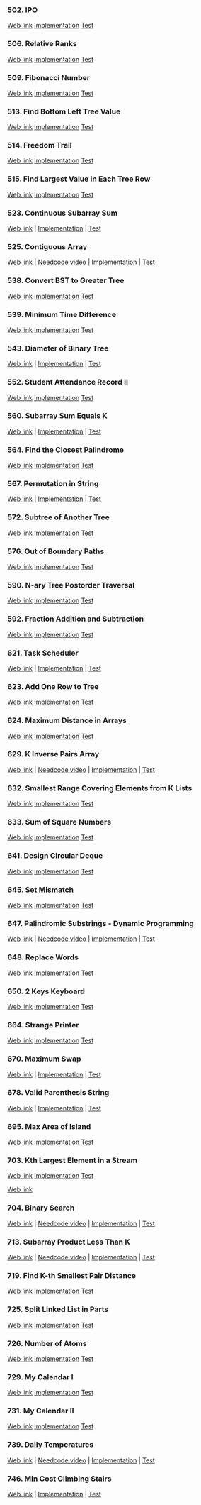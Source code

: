 ### 502. IPO

<a href="https://leetcode.com/problems/ipo">Web link</a>
[Implementation](src/main/java/leetcode/Solution00502.java)
[Test](src/test/java/leetcode/Solution00502Test.java)

### 506. Relative Ranks

<a href="https://leetcode.com/problems/relative-ranks">Web link</a>
[Implementation](src/main/java/leetcode/Solution00506.java)
[Test](src/test/java/leetcode/Solution00506Test.java)

### 509. Fibonacci Number

<a href="https://leetcode.com/problems/fibonacci-number">Web link</a>
[Implementation](src/main/java/leetcode/Solution00509.java)
[Test](src/test/java/leetcode/Solution00509Test.java)

### 513. Find Bottom Left Tree Value

<a href="https://leetcode.com/problems/find-bottom-left-tree-value">Web link</a>
[Implementation](src/main/java/leetcode/Solution00513.java)
[Test](src/test/java/leetcode/Solution00513Test.java)

### 514. Freedom Trail

<a href="https://leetcode.com/problems/freedom-trail">Web link</a>
[Implementation](src/main/java/leetcode/Solution00514.java)
[Test](src/test/java/leetcode/Solution00514Test.java)

### 515. Find Largest Value in Each Tree Row

<a href="https://leetcode.com/problems/find-largest-value-in-each-tree-row">Web link</a>
[Implementation](src/main/java/leetcode/Solution00515.java)
[Test](src/test/java/leetcode/Solution00515Test.java)

### 523. Continuous Subarray Sum

<a href="https://leetcode.com/problems/continuous-subarray-sum">Web link</a> |
[Implementation](src/main/java/leetcode/Solution00523.java) |
[Test](src/test/java/leetcode/Solution00523Test.java)

### 525. Contiguous Array

<a href="https://leetcode.com/problems/contiguous-array">Web link</a> |
<a href="https://www.youtube.com/watch?v=agB1LyObUNE">Needcode video</a> |
[Implementation](src/main/java/leetcode/Solution00525.java) |
[Test](src/test/java/leetcode/Solution00525Test.java)

### 538. Convert BST to Greater Tree

<a href="https://leetcode.com/problems/convert-bst-to-greater-tree">Web link</a>
[Implementation](src/main/java/leetcode/Solution00538.java)
[Test](src/test/java/leetcode/Solution00538Test.java)

### 539. Minimum Time Difference

<a href="https://leetcode.com/problems/minimum-time-difference">Web link</a>
[Implementation](src/main/java/leetcode/Solution00539.java)
[Test](src/test/java/leetcode/Solution00539Test.java)

### 543. Diameter of Binary Tree

<a href="https://leetcode.com/problems/diameter-of-binary-tree">Web link</a> |
[Implementation](src/main/java/leetcode/Solution00543.java) |
[Test](src/test/java/leetcode/Solution00543Test.java)

### 552. Student Attendance Record II

<a href="https://leetcode.com/problems/student-attendance-record-ii">Web link</a>
[Implementation](src/main/java/leetcode/Solution00552.java)
[Test](src/test/java/leetcode/Solution00552Test.java)

### 560. Subarray Sum Equals K

<a href="https://leetcode.com/problems/subarray-sum-equals-k">Web link</a> |
[Implementation](src/main/java/leetcode/Solution00560.java) |
[Test](src/test/java/leetcode/Solution00560Test.java)

### 564. Find the Closest Palindrome

<a href="https://leetcode.com/problems/find-the-closest-palindrome">Web link</a>
[Implementation](src/main/java/leetcode/Solution00564.java)
[Test](src/test/java/leetcode/Solution00564Test.java)

### 567. Permutation in String

<a href="https://leetcode.com/problems/permutation-in-string">Web link</a> |
[Implementation](src/main/java/leetcode/Solution00567.java) |
[Test](src/test/java/leetcode/Solution00567Test.java)

### 572. Subtree of Another Tree

<a href="https://leetcode.com/problems/subtree-of-another-tree">Web link</a>
[Implementation](src/main/java/leetcode/Solution00572.java)
[Test](src/test/java/leetcode/Solution00572Test.java)

### 576. Out of Boundary Paths

<a href="https://leetcode.com/problems/out-of-boundary-paths">Web link</a>
[Implementation](src/main/java/leetcode/Solution00576.java)
[Test](src/test/java/leetcode/Solution00576Test.java)

### 590. N-ary Tree Postorder Traversal

<a href="https://leetcode.com/problems/n-ary-tree-postorder-traversal">Web link</a>
[Implementation](src/main/java/leetcode/Solution00590.java)
[Test](src/test/java/leetcode/Solution00590Test.java)

### 592. Fraction Addition and Subtraction

<a href="https://leetcode.com/problems/fraction-addition-and-subtraction">Web link</a>
[Implementation](src/main/java/leetcode/Solution00592.java)
[Test](src/test/java/leetcode/Solution00592Test.java)

### 621. Task Scheduler

<a href="https://leetcode.com/problems/task-scheduler">Web link</a> |
[Implementation](src/main/java/leetcode/Solution00621.java) |
[Test](src/test/java/leetcode/Solution00621Test.java)

### 623. Add One Row to Tree

<a href="https://leetcode.com/problems/add-one-row-to-tree">Web link</a>
[Implementation](src/main/java/leetcode/Solution00623.java)
[Test](src/test/java/leetcode/Solution00623Test.java)

### 624. Maximum Distance in Arrays

<a href="https://leetcode.com/problems/maximum-distance-in-arrays">Web link</a>
[Implementation](src/main/java/leetcode/Solution00624.java)
[Test](src/test/java/leetcode/Solution00624Test.java)

### 629. K Inverse Pairs Array

<a href="https://leetcode.com/problems/k-inverse-pairs-array">Web link</a> |
<a href="https://www.youtube.com/watch?v=dglwb30bUKI">Needcode video</a> |
[Implementation](src/main/java/leetcode/Solution00629.java) |
[Test](src/test/java/leetcode/Solution00629Test.java)

### 632. Smallest Range Covering Elements from K Lists

<a href="https://leetcode.com/problems/smallest-range-covering-elements-from-k-lists">Web link</a>
[Implementation](src/main/java/leetcode/Solution00632.java)
[Test](src/test/java/leetcode/Solution00632Test.java)

### 633. Sum of Square Numbers

<a href="https://leetcode.com/problems/sum-of-square-numbers">Web link</a>
[Implementation](src/main/java/leetcode/Solution00633.java)
[Test](src/test/java/leetcode/Solution00633Test.java)

### 641. Design Circular Deque

<a href="https://leetcode.com/problems/design-circular-deque">Web link</a>
[Implementation](src/main/java/leetcode/Solution00641.java)
[Test](src/test/java/leetcode/Solution00641Test.java)

### 645. Set Mismatch

<a href="https://leetcode.com/problems/set-mismatch">Web link</a>
[Implementation](src/main/java/leetcode/Solution00645.java)
[Test](src/test/java/leetcode/Solution00645Test.java)

### 647. Palindromic Substrings - Dynamic Programming

<a href="https://leetcode.com/problems/palindromic-substrings">Web link</a> |
<a href="https://www.youtube.com/watch?v=4RACzI5-du8">Needcode video</a> |
[Implementation](src/main/java/leetcode/Solution00647.java) |
[Test](src/test/java/leetcode/Solution00647Test.java)

### 648. Replace Words

<a href="https://leetcode.com/problems/replace-words">Web link</a>
[Implementation](src/main/java/leetcode/Solution00648.java)
[Test](src/test/java/leetcode/Solution00648Test.java)

### 650. 2 Keys Keyboard

<a href="https://leetcode.com/problems/2-keys-keyboard">Web link</a>
[Implementation](src/main/java/leetcode/Solution00650.java)
[Test](src/test/java/leetcode/Solution00650Test.java)

### 664. Strange Printer

<a href="https://leetcode.com/problems/strange-printer">Web link</a>
[Implementation](src/main/java/leetcode/Solution00664.java)
[Test](src/test/java/leetcode/Solution00664Test.java)

### 670. Maximum Swap

<a href="https://leetcode.com/problems/maximum-swap">Web link</a> |
[Implementation](src/main/java/leetcode/Solution00670.java) |
[Test](src/test/java/leetcode/Solution00670Test.java)

### 678. Valid Parenthesis String

<a href="https://leetcode.com/problems/valid-parenthesis-string">Web link</a> |
[Implementation](src/main/java/leetcode/Solution00678.java) |
[Test](src/test/java/leetcode/Solution00678Test.java)

### 695. Max Area of Island

<a href="https://leetcode.com/problems/max-area-of-island">Web link</a>
[Implementation](src/main/java/leetcode/Solution00695.java)
[Test](src/test/java/leetcode/Solution00695Test.java)

### 703. Kth Largest Element in a Stream

<a href="https://leetcode.com/problems/kth-largest-element-in-a-stream">Web link</a>
[Implementation](src/main/java/leetcode/Solution00703.java)
[Test](src/test/java/leetcode/Solution00703Test.java)

<a href="https://leetcode.com/problems/longest-continuous-increasing-subsequence">Web link</a>

### 704. Binary Search

<a href="https://leetcode.com/problems/binary-search">Web link</a> |
<a href="https://www.youtube.com/watch?v=s4DPM8ct1pI">Needcode video</a> |
[Implementation](src/main/java/leetcode/Solution00704.java) |
[Test](src/test/java/leetcode/Solution00704Test.java)

### 713. Subarray Product Less Than K

<a href="https://leetcode.com/problems/subarray-product-less-than-k">Web link</a> |
<a href="https://www.youtube.com/watch?v=Cg6_nF7YIks">Needcode video</a> |
[Implementation](src/main/java/leetcode/Solution00713.java) |
[Test](src/test/java/leetcode/Solution00713Test.java)

### 719. Find K-th Smallest Pair Distance

<a href="https://leetcode.com/problems/find-k-th-smallest-pair-distance">Web link</a>
[Implementation](src/main/java/leetcode/Solution00719.java)
[Test](src/test/java/leetcode/Solution00719Test.java)

### 725. Split Linked List in Parts

<a href="https://leetcode.com/problems/split-linked-list-in-parts">Web link</a>
[Implementation](src/main/java/leetcode/Solution00725.java)
[Test](src/test/java/leetcode/Solution00725Test.java)

### 726. Number of Atoms

<a href="https://leetcode.com/problems/number-of-atoms">Web link</a>
[Implementation](src/main/java/leetcode/Solution00726.java)
[Test](src/test/java/leetcode/Solution00726Test.java)

### 729. My Calendar I

<a href="https://leetcode.com/problems/my-calendar-i">Web link</a>
[Implementation](src/main/java/leetcode/Solution00729.java)
[Test](src/test/java/leetcode/Solution00729Test.java)

### 731. My Calendar II

<a href="https://leetcode.com/problems/my-calendar-ii">Web link</a>
[Implementation](src/main/java/leetcode/Solution00731.java)
[Test](src/test/java/leetcode/Solution00731Test.java)

### 739. Daily Temperatures

<a href="https://leetcode.com/problems/daily-temperatures">Web link</a> |
<a href="https://www.youtube.com/watch?v=cTBiBSnjO3c">Needcode video</a> |
[Implementation](src/main/java/leetcode/Solution00739.java) |
[Test](src/test/java/leetcode/Solution00739Test.java)

### 746. Min Cost Climbing Stairs

<a href="https://leetcode.com/problems/min-cost-climbing-stairs">Web link</a> |
[Implementation](src/main/java/leetcode/Solution00746.java) |
[Test](src/test/java/leetcode/Solution00746Test.java)
